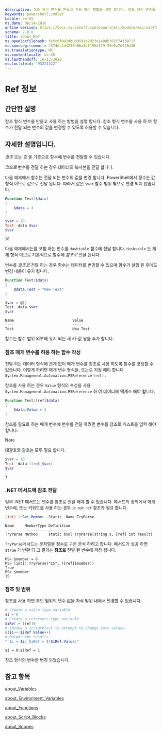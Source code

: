 ```yaml
---
description: 참조 형식 변수를 만들고 사용 하는 방법을 설명 합니다. 참조 형식 변수를 사용 하 여 함수가 전달 되는 변수의 값을 변경할 수 있도록 허용할 수 있습니다.
keywords: powershell,cmdlet
Locale: en-US
ms.date: 08/24/2018
online version: https://docs.microsoft.com/powershell/module/microsoft.powershell.core/about/about_ref?view=powershell-6&WT.mc_id=ps-gethelp
schema: 2.0.0
title: about_Ref
ms.openlocfilehash: fefc0f002db0b9591b2d23e148db381f7413871f
ms.sourcegitcommit: f874dc1d4236e06a3df195d179f59e0a7d9f8436
ms.translationtype: MT
ms.contentlocale: ko-KR
ms.lasthandoff: 10/13/2020
ms.locfileid: "93221322"
---
```

# <a name="about-ref"></a>Ref 정보

## <a name="short-description"></a>간단한 설명
참조 형식 변수를 만들고 사용 하는 방법을 설명 합니다. 참조 형식 변수를 사용 하 여 함수가 전달 되는 변수의 값을 변경할 수 있도록 허용할 수 있습니다.

## <a name="long-description"></a>자세한 설명입니다.

*참조* 또는 *값* 을 기준으로 함수에 변수를 전달할 수 있습니다.

*값으로* 변수를 전달 하는 경우 데이터의 복사본을 전달 합니다.

다음 예제에서 함수는 전달 되는 변수의 값을 변경 합니다. PowerShell에서 정수는 값 형식 이므로 값으로 전달 됩니다.
따라서 값은 `$var` 함수 범위 밖으로 변경 되지 않습니다.

```powershell
Function Test($data)
{
    $data = 3
}

$var = 10
Test -data $var
$var
```

```output
10
```

다음 예제에서는를 포함 하는 변수를 `Hashtable` 함수에 전달 합니다. `Hashtable` 는 개체 형식 이므로 기본적으로 함수에 *참조로* 전달 됩니다.

변수를 *참조로* 전달 하는 경우 함수는 데이터를 변경할 수 있으며 함수가 실행 된 후에도 변경 내용이 유지 됩니다.

```powershell
Function Test($data)
{
    $data.Test = "New Text"
}

$var = @{}
Test -data $var
$var
```

```output
Name                           Value
----                           -----
Test                           New Text
```

함수는 함수 범위 외부에 유지 되는 새 키-값 쌍을 추가 합니다.

### <a name="writing-functions-to-accept-reference-parameters"></a>참조 매개 변수를 허용 하는 함수 작성

전달 되는 데이터 형식에 관계 없이 매개 변수를 참조로 사용 하도록 함수를 코딩할 수 있습니다. 이렇게 하려면 매개 변수 형식을, 또는로 지정 해야 합니다 `System.Management.Automation.PSReference` `[ref]` .

참조를 사용 하는 경우 `Value` 형식의 속성을 사용 `System.Management.Automation.PSReference` 하 여 데이터에 액세스 해야 합니다.

```powershell
Function Test([ref]$data)
{
    $data.Value = 3
}
```

참조를 필요로 하는 매개 변수에 변수를 전달 하려면 변수를 참조로 캐스트를 입력 해야 합니다.

> [!NOTE]
> 대괄호와 괄호는 모두 필요 합니다.

```powershell
$var = 10
Test -data ([ref]$var)
$var
```

```output
3
```

### <a name="passing-references-to-net-methods"></a>.NET 메서드에 참조 전달

일부 .NET 메서드는 변수를 참조로 전달 해야 할 수 있습니다. 메서드의 정의에서 매개 변수에, 또는 키워드를 사용 하는 경우 `in` `out` `ref` 참조가 필요 합니다.

```powershell
[int] | Get-Member -Static -Name TryParse
```

```output
Name     MemberType Definition
----     ---------- ----------
TryParse Method     static bool TryParse(string s, [ref] int result)
```

`TryParse`메서드는 문자열을 정수로 구문 분석 하려고 합니다. 메서드가 성공 하면 `$true` 가 반환 되 고 결과는 **참조로** 전달 된 변수에 저장 됩니다.

```
PS> $number = 0
PS> [int]::TryParse("15", ([ref]$number))
True
PS> $number
15
```

### <a name="references-and-scopes"></a>참조 및 범위

참조를 사용 하면 부모 범위의 변수 값을 자식 범위 내에서 변경할 수 있습니다.

```powershell
# Create a value type variable.
$i = 0
# Create a reference type variable.
$iRef = [ref]0
# Invoke a scriptblock to attempt to change both values.
&{$i++;$iRef.Value++}
# Output the results.
"`$i = $i;`$iRef = $($iRef.Value)"
```

```output
$i = 0;$iRef = 1
```

참조 형식의 변수만 변경 되었습니다.

## <a name="see-also"></a>참고 항목

[about_Variables](about_Variables.md)

[about_Environment_Variables](about_Environment_Variables.md)

[about_Functions](about_Functions.md)

[about_Script_Blocks](about_Script_Blocks.md)

[about_Scopes](about_scopes.md)
